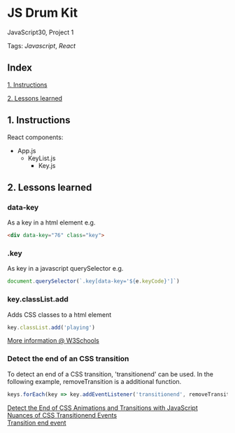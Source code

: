 # JS Drum Kit
JavaScript30, Project 1

Tags: *Javascript*, *React*


## Index

[1. Instructions](#1-instructions/) 

[2. Lessons learned](#2-lessons-learned)
  
## 1. Instructions
React components:
* App.js
  * KeyList.js
    * Key.js
  
## 2. Lessons learned
### data-key
As a key in a html element
e.g.
```html
<div data-key="76" class="key">
```
  
### .key
As key in a javascript querySelector
e.g.
```javascript
document.querySelector(`.key[data-key='${e.keyCode}']`)
```
  
### key.classList.add
Adds CSS classes to a html element 
```javascript
key.classList.add('playing')
``` 
[More information @ W3Schools](https://www.w3schools.com/jsref/prop_element_classlist.asp)  
  
### Detect the end of an CSS transition
To detect an end of a CSS transition, 'transitionend' can be used.
In the following example, removeTransition is a additional function.
```javascript
keys.forEach(key => key.addEventListener('transitionend', removeTransition));
```  
[Detect the End of CSS Animations and Transitions with JavaScript](https://jonsuh.com/blog/detect-the-end-of-css-animations-and-transitions-with-javascript/)  
[Nuances of CSS Transitionend Events](https://seesparkbox.com/foundry/css_transitionend_event)  
[Transition end event](https://www.w3schools.com/jsref/event_transitionend.asp)  